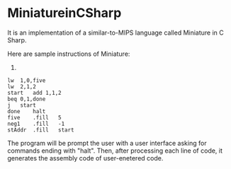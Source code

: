 # MiniatureinCSharp
It is an implementation of a similar-to-MIPS language called Miniature in C Sharp.

Here are sample instructions of Miniature:
  
  1.
    lw	1,0,five
    lw	2,1,2
    start	add	1,1,2
    beq	0,1,done
    j	start
    done	halt
    five	.fill	5
    neg1	.fill	-1
    stAddr	.fill	start

The program will be prompt the user with a user interface asking for commands ending with "halt". Then, after processing each line of code, it generates the assembly code of user-enetered code.
